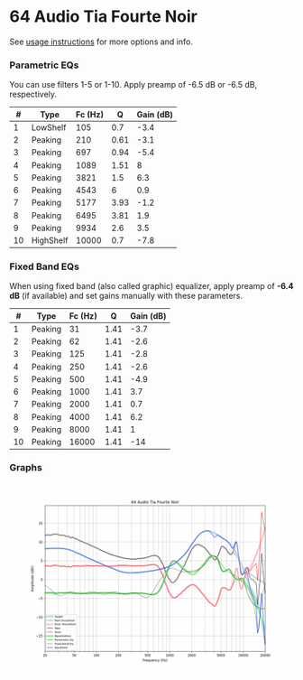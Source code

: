 # 64 Audio Tia Fourte Noir
See [usage instructions](https://github.com/jaakkopasanen/AutoEq#usage) for more options and info.

### Parametric EQs
You can use filters 1-5 or 1-10. Apply preamp of -6.5 dB or -6.5 dB, respectively.

|   # | Type      |   Fc (Hz) |    Q |   Gain (dB) |
|-----|-----------|-----------|------|-------------|
|   1 | LowShelf  |       105 | 0.7  |        -3.4 |
|   2 | Peaking   |       210 | 0.61 |        -3.1 |
|   3 | Peaking   |       697 | 0.94 |        -5.4 |
|   4 | Peaking   |      1089 | 1.51 |         8   |
|   5 | Peaking   |      3821 | 1.5  |         6.3 |
|   6 | Peaking   |      4543 | 6    |         0.9 |
|   7 | Peaking   |      5177 | 3.93 |        -1.2 |
|   8 | Peaking   |      6495 | 3.81 |         1.9 |
|   9 | Peaking   |      9934 | 2.6  |         3.5 |
|  10 | HighShelf |     10000 | 0.7  |        -7.8 |

### Fixed Band EQs
When using fixed band (also called graphic) equalizer, apply preamp of **-6.4 dB** (if available) and set gains manually with these parameters.

|   # | Type    |   Fc (Hz) |    Q |   Gain (dB) |
|-----|---------|-----------|------|-------------|
|   1 | Peaking |        31 | 1.41 |        -3.7 |
|   2 | Peaking |        62 | 1.41 |        -2.6 |
|   3 | Peaking |       125 | 1.41 |        -2.8 |
|   4 | Peaking |       250 | 1.41 |        -2.6 |
|   5 | Peaking |       500 | 1.41 |        -4.9 |
|   6 | Peaking |      1000 | 1.41 |         3.7 |
|   7 | Peaking |      2000 | 1.41 |         0.7 |
|   8 | Peaking |      4000 | 1.41 |         6.2 |
|   9 | Peaking |      8000 | 1.41 |         1   |
|  10 | Peaking |     16000 | 1.41 |       -14   |

### Graphs
![](./64%20Audio%20Tia%20Fourte%20Noir.png)
